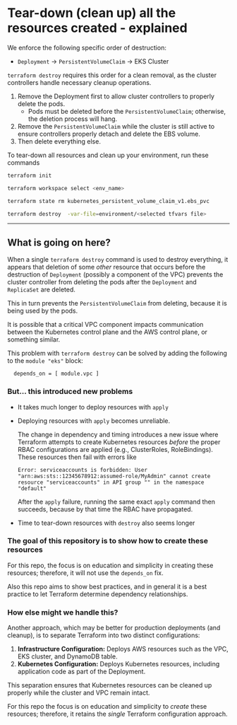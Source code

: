# Tear-down (clean up) all the resources created - explained


We enforce the following specific order of destruction:
* `Deployment` → `PersistentVolumeClaim` → EKS Cluster

`terraform destroy` requires this order for a clean removal, as the cluster controllers handle necessary cleanup operations.
1. Remove the Deployment first to allow cluster controllers to properly delete the pods.
   - Pods must be deleted before the `PersistentVolumeClaim`; otherwise, the deletion process will hang.
1. Remove the `PersistentVolumeClaim` while the cluster is still active to ensure controllers properly detach and delete the EBS volume.
1. Then delete everything else.

To tear-down all resources and clean up your environment, run these commands

```bash
terraform init

terraform workspace select <env_name>

terraform state rm kubernetes_persistent_volume_claim_v1.ebs_pvc

terraform destroy  -var-file=environment/<selected tfvars file>
```

---
## What is going on here?

When a single `terraform destroy` command is used to destroy everything, it appears that deletion of some _other_ resource that occurs before the destruction of `Deployment` (possibly a component of the VPC) prevents the cluster controller from deleting the pods after the `Deployment` and `ReplicaSet` are deleted.

This in turn prevents the `PersistentVolumeClaim` from deleting, because it is being used by the pods.

It is possible that a critical VPC component impacts communication between the Kubernetes control plane and the AWS control plane, or something similar.

This problem with `terraform destroy` can be solved by adding the following to the `module "eks"` block:

```
  depends_on = [ module.vpc ]
```

### But... this introduced new problems

* It takes much longer to deploy resources with `apply`

* Deploying resources with `apply` becomes unreliable. 

  The change in dependency and timing introduces a new issue where Terraform attempts to create Kubernetes resources _before_ the proper RBAC configurations are applied (e.g., ClusterRoles, RoleBindings). These resources then fail with errors like

    ```
    Error: serviceaccounts is forbidden: User "arn:aws:sts::12345678912:assumed-role/MyAdmin" cannot create resource "serviceaccounts" in API group "" in the namespace "default"
    ```

  After the `apply` failure, running the same exact `apply` command then succeeds, because by that time the RBAC have propagated. 

* Time to tear-down resources with `destroy` also seems longer

### The goal of this repository is to show how to create these resources

For this repo, the focus is on education and simplicity in creating these resources; therefore, it will not use the `depends_on` fix.

Also this repo aims to show best practices, and in general it is a best practice to let Terraform determine dependency relationships.

### How else might we handle this?

Another approach, which may be better for production deployments (and cleanup), is to separate Terraform into two distinct configurations:

1. **Infrastructure Configuration:** Deploys AWS resources such as the VPC, EKS cluster, and DynamoDB table.  
2. **Kubernetes Configuration:** Deploys Kubernetes resources, including application code as part of the Deployment.

This separation ensures that Kubernetes resources can be cleaned up properly while the cluster and VPC remain intact.

For this repo the focus is on education and simplicity to _create_ these resources; therefore, it retains the _single_ Terraform configuration approach.